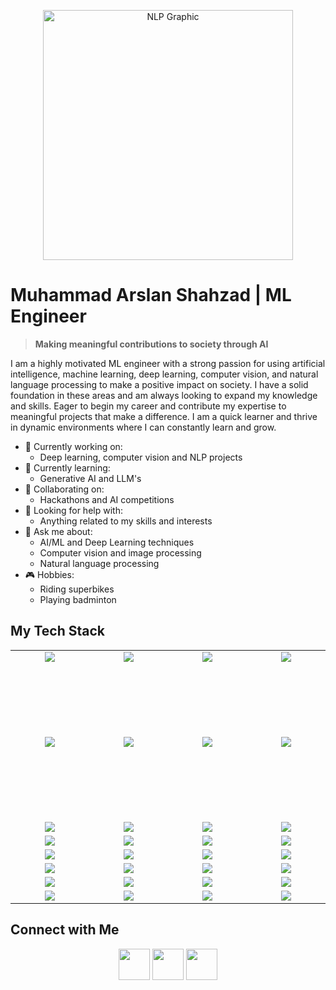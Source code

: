 
<p align="center">
  <img src="https://img.freepik.com/free-vector/futuristic-artificial-intelligence-face-technology-background_1017-18295.jpg?w=2000&t=st=1694504076~exp=1694504676~hmac=240f3e55e99215e98f69976f972075a7892f546d9eedb122b0c00098a9d1bbfd" alt="NLP Graphic" height =400>
</p>

<!-- ![AI, NLP, CV, ML banner]((https://img.freepik.com/premium-vector/ai-infographic-banner_35632-92.jpg?w=2000)) -->

<h1>Muhammad Arslan Shahzad | ML Engineer</h1>

<blockquote><strong>Making meaningful contributions to society through AI </strong></blockquote>

I am a highly motivated ML engineer with a strong passion for using artificial intelligence, machine learning, deep learning, computer vision, and natural language processing to make a positive impact on society. I have a solid foundation in these areas and am always looking to expand my knowledge and skills. Eager to begin my career and contribute my expertise to meaningful projects that make a difference. I am a quick learner and thrive in dynamic environments where I can constantly learn and grow.

- 🔭 Currently working on:
    - Deep learning, computer vision and NLP projects
- 🌱 Currently learning:
    - Generative AI and LLM's
- 👯 Collaborating on:
    - Hackathons and AI competitions
- 🤔 Looking for help with:
    - Anything related to my skills and interests
- 💬 Ask me about:
    - AI/ML and Deep Learning techniques
    - Computer vision and image processing
    - Natural language processing
- 🎮 Hobbies:
    - Riding superbikes
    - Playing badminton

<h2>My Tech Stack</h2>
<table width="100%">
  <tr>
    <td align='center' width="238">
        <img src="https://cdn.jsdelivr.net/gh/devicons/devicon/icons/python/python-original.svg" />
    </td>
    <td align='center' width="237">
         <img src="https://seeklogo.com/images/T/tensorflow-logo-AE5100E55E-seeklogo.com.png"/>
    </td>
    <td align='center' width="238">
        <img src="https://seeklogo.com/images/P/pytorch-logo-6A2163C10D-seeklogo.com.png" />
    </td>
    <td align='center' width="237">
        <img src="https://seeklogo.com/images/K/keras-logo-6B06C2FC2D-seeklogo.com.png" />
    </td>
  </tr>
   <tr  height="250">
    <td align='center' width="190">
        <img src="https://seeklogo.com/images/S/scikit-learn-logo-8766D07E2E-seeklogo.com.png" />
    </td>
    <td align='center' width="190">
         <img src="https://seeklogo.com/images/N/numpy-logo-EF04157F19-seeklogo.com.png"/>
    </td>
    <td align='center' width="190">
        <img src="https://seeklogo.com/images/P/pandas-logo-56829C6445-seeklogo.com.png" />
    </td>
    <td align='center' width="190">
        <img src="https://seeklogo.com/images/M/matplotlib-logo-AEB3DC9BB4-seeklogo.com.png" />
    </td>
  </tr>
   <tr>
    <td align='center' width="190">
        <img src="https://seeklogo.com/images/S/seaborn-logo-244EB2DEC5-seeklogo.com.png" />
    </td>
    <td align='center' width="190">
      <img src="https://seeklogo.com/images/O/opencv-logo-A38F97FD2C-seeklogo.com.png" />
    </td>
    <td align='center' width='190'>
      <img src="https://www.svgrepo.com/show/373541/cuda.svg"/>
    </td>
    <td align='center' width='190'>
      <img src="https://cdn.jsdelivr.net/gh/devicons/devicon/icons/linux/linux-original.svg" />
    </td>
  </tr>
  <tr>
    <td align='center' widht='190'>
      <img src="https://www.svgrepo.com/show/373568/dvc.svg"/>
    </td>
    <td align='center' widht='190'>
      <img src="https://adatis.co.uk/wp-content/uploads/MLflow-logo.png"/>
    </td>
    <td align='center' widht='190'>
            <img src="https://cdn.jsdelivr.net/gh/devicons/devicon/icons/anaconda/anaconda-original.svg" />
    </td>
    <td align='center' widht='190'>
             <img src="https://www.svgrepo.com/show/452192/docker.svg"/>
    </td>
  </tr>
  
  <tr>
    <td align='center' width='190'>
      <img src="https://upload.wikimedia.org/wikipedia/commons/thumb/8/88/SpaCy_logo.svg/1024px-SpaCy_logo.svg.png"/>
    </td>
    <td align='center' width='190'>
      <img src="https://miro.medium.com/v2/resize:fit:1184/format:webp/1*YM2HXc7f4v02pZBEO8h-qw.png"/>
    </td>
    <td align='center' width='190'>
      <img src="https://static.thenounproject.com/png/1503825-200.png"/>
    </td>
    <td align='center' width='190'>
      <img src="https://huggingface.co/datasets/huggingface/brand-assets/resolve/main/hf-logo.svg"/>
    </td>
  </tr>
   <tr>
     <td align='center' width='190'>
       <img src="https://www.svgrepo.com/show/452210/git.svg" />
     </td>
     <td align='center' width='190'>
       <img src="https://www.svgrepo.com/show/512317/github-142.svg">
     </td>
     <td align='center' width='190'>
       <img src="https://cdn.invicti.com/statics/img/drive/h2jfrvzrbyh1yff2n3wfu2hkqqps6x_uvqo.png"/>
     </td>
     <td align='center' width='190'>
                 <img src="https://seeklogo.com/images/M/microsoft-azure-logo-2575D39E82-seeklogo.com.png"/>
     </td>
   </tr>
  <tr>
    <td align='center' width='190'>
            <img src="https://cdn.jsdelivr.net/gh/devicons/devicon/icons/jupyter/jupyter-original-wordmark.svg" />  
    </td>
    <td align='center' width='190'>
      <img src='https://upload.wikimedia.org/wikipedia/commons/thumb/d/d0/Google_Colaboratory_SVG_Logo.svg/1200px-Google_Colaboratory_SVG_Logo.svg.png' />
    </td>
    <td align='center' width='190'>
            <img src="https://cdn.jsdelivr.net/gh/devicons/devicon/icons/vscode/vscode-original.svg" />
    </td>
    <td align='center' width='190'>
                <img src="https://cdn.jsdelivr.net/gh/devicons/devicon/icons/pycharm/pycharm-original-wordmark.svg" />
    </td>
  </tr>
  <tr>
    <td align='center' width='190'>
            <img src="https://cdn.jsdelivr.net/gh/devicons/devicon/icons/fastapi/fastapi-original.svg" />
    </td>
    <td align='center' width='190'>
            <img src="https://cdn.jsdelivr.net/gh/devicons/devicon/icons/flask/flask-original-wordmark.svg" />  
    </td>
    <td align='center' width='190'>
            <img src="https://cdn.jsdelivr.net/gh/devicons/devicon/icons/mongodb/mongodb-original-wordmark.svg" />
    </td>
    <td align='center' width='190'>       
            <img src="https://www.svgrepo.com/show/499816/database.svg"/>
    </td>
  </tr>
</table>

<h2>Connect with Me</h2>
<p align='center'>
<a href="mailto:marslanshahzad14@gmail.com"><img src="https://www.svgrepo.com/show/223047/gmail.svg" width='50' height='50'/></a>
<a href="https://www.linkedin.com/in/muhammad-arslan-shahzad/"><img src="https://www.svgrepo.com/show/448234/linkedin.svg" width='50' height='50' /></a>
<a href="https://twitter.com/Shahzad_MArslan"><img src="https://www.svgrepo.com/show/475689/twitter-color.svg"  widht='50' height='50' /></a>
</p>
